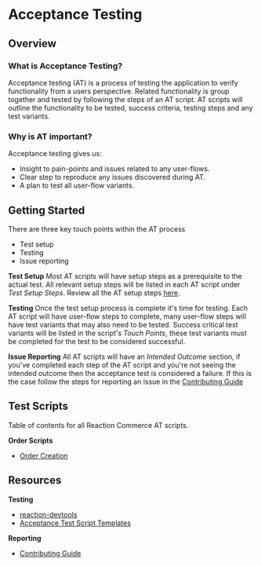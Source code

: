 # Acceptance Testing

## Overview

### What is Acceptance Testing?

Acceptance testing (AT) is a process of testing the application to verify functionality from a users perspective. Related functionality is group together and tested by following the steps of an AT script. AT scripts will outline the functionality to be tested, success criteria, testing steps and any test variants.

### Why is AT important?

Acceptance testing gives us:
- Insight to pain-points and issues related to any user-flows.
- Clear step to reproduce any issues discovered during AT.
- A plan to test all user-flow variants.

## Getting Started
There are three key touch points within the AT process
- Test setup
- Testing
- Issue reporting

**Test Setup**
Most AT scripts will have setup steps as a prerequisite to the actual test. All relevant setup steps will be listed in each AT script under _Test Setup Steps_. Review all the AT setup steps [here](/developer/acceptance/test-setup.md).

**Testing**
Once the test setup process is complete it's time for testing. Each AT script will have user-flow steps to complete, many user-flow steps will have test variants that may also need to be tested. Success critical test variants will be listed in the script's _Touch Points_, these test variants must be completed for the test to be considered successful.

**Issue Reporting**
All AT scripts will have an _Intended Outcome_ section, if you've completed each step of the AT script and you're not seeing the intended outcome then the acceptance test is considered a failure. If this is the case follow the steps for reporting an issue in the [Contributing Guide](https://docs.reactioncommerce.com/reaction-docs/master/contributing-to-reaction#step-2-find-or-open-an-issue)

## Test Scripts
Table of contents for all Reaction Commerce AT scripts.

**Order Scripts**
- [Order Creation](/developer/acceptance/order-creation.md)

<!--
 - [Order Fulfillment](/developer/acceptance/scripts/order-fulfillment.md)
 - [Order Canceling](/developer/acceptance/scripts/order-canceling.md)
 - [Order Refunding](/developer/acceptance/scripts/order-refunding.md)
-->

## Resources
**Testing**
- [reaction-devtools](https://github.com/reactioncommerce/reaction-devtools)
- [Acceptance Test Script Templates](/developer/acceptance/script-template.md)

**Reporting**
- [Contributing Guide](https://docs.reactioncommerce.com/reaction-docs/master/contributing-to-reaction)
